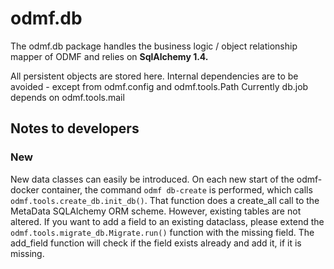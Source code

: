 # odmf.db

The odmf.db package handles the business logic / object relationship mapper of ODMF and relies on **SqlAlchemy 1.4.** 

All persistent objects are stored here. Internal dependencies are to be avoided - except from odmf.config and odmf.tools.Path 
Currently db.job depends on odmf.tools.mail

## Notes to developers

### New 
New data classes can easily be introduced. On each new start of the odmf-docker container, the command `odmf db-create`
is performed, which calls `odmf.tools.create_db.init_db()`. That function does a create_all call to the MetaData SQLAlchemy
ORM scheme. However, existing tables are not altered.
If you want to add a field to an existing dataclass, please extend the `odmf.tools.migrate_db.Migrate.run()` function
with the missing field. The add_field function will check if the field exists already and add it, if it is missing.


